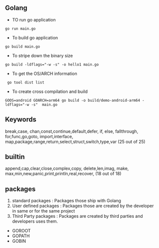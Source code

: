 ## Golang

- TO run go application

```
go run main.go
```

- To build go application

```
go build main.go
```
- To stripe down the binary size

```
go build -ldflags="-w -s" -o hello1 main.go
```

- To get the OS/ARCH information

```
 go tool dist list
 ```
- To create cross compilation and build

```
GOOS=android GOARCH=arm64 go build -o build/demo-android-arm64 -ldflags="-w -s"  main.go
```

## Keywords

break,case, chan,const,continue,default,defer, if, else, fallthrough, for,func,go,goto, import,interface, map,package,range,return,select,struct,switch,type,var (25 out of 25) 

## builtin

append,cap,clear,close,complex,copy, delete,len,imag, make, max,min,new,panic,print,println,real,recover, (18 out of 18)

## packages

1. standard packages  : Packages those ship with Golang 
2. User defined packages : Packages those are created by the developer in same or for the same project
3. Third Party packages : Packages are created by third parties and developers uses them.

- GOROOT
- GOPATH
- GOBIN

